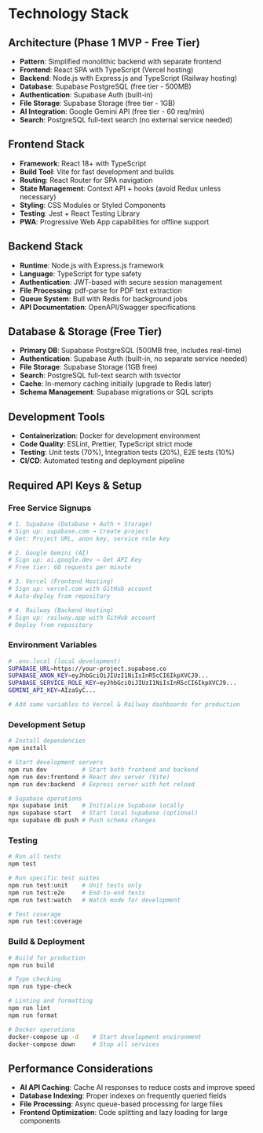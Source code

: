 # Technology Stack

## Architecture (Phase 1 MVP - Free Tier)

- **Pattern**: Simplified monolithic backend with separate frontend
- **Frontend**: React SPA with TypeScript (Vercel hosting)
- **Backend**: Node.js with Express.js and TypeScript (Railway hosting)
- **Database**: Supabase PostgreSQL (free tier - 500MB)
- **Authentication**: Supabase Auth (built-in)
- **File Storage**: Supabase Storage (free tier - 1GB)
- **AI Integration**: Google Gemini API (free tier - 60 req/min)
- **Search**: PostgreSQL full-text search (no external service needed)

## Frontend Stack

- **Framework**: React 18+ with TypeScript
- **Build Tool**: Vite for fast development and builds
- **Routing**: React Router for SPA navigation
- **State Management**: Context API + hooks (avoid Redux unless necessary)
- **Styling**: CSS Modules or Styled Components
- **Testing**: Jest + React Testing Library
- **PWA**: Progressive Web App capabilities for offline support

## Backend Stack

- **Runtime**: Node.js with Express.js framework
- **Language**: TypeScript for type safety
- **Authentication**: JWT-based with secure session management
- **File Processing**: pdf-parse for PDF text extraction
- **Queue System**: Bull with Redis for background jobs
- **API Documentation**: OpenAPI/Swagger specifications

## Database & Storage (Free Tier)

- **Primary DB**: Supabase PostgreSQL (500MB free, includes real-time)
- **Authentication**: Supabase Auth (built-in, no separate service needed)
- **File Storage**: Supabase Storage (1GB free)
- **Search**: PostgreSQL full-text search with tsvector
- **Cache**: In-memory caching initially (upgrade to Redis later)
- **Schema Management**: Supabase migrations or SQL scripts

## Development Tools

- **Containerization**: Docker for development environment
- **Code Quality**: ESLint, Prettier, TypeScript strict mode
- **Testing**: Unit tests (70%), Integration tests (20%), E2E tests (10%)
- **CI/CD**: Automated testing and deployment pipeline

## Required API Keys & Setup

### Free Service Signups

```bash
# 1. Supabase (Database + Auth + Storage)
# Sign up: supabase.com → Create project
# Get: Project URL, anon key, service role key

# 2. Google Gemini (AI)
# Sign up: ai.google.dev → Get API Key
# Free tier: 60 requests per minute

# 3. Vercel (Frontend Hosting)
# Sign up: vercel.com with GitHub account
# Auto-deploy from repository

# 4. Railway (Backend Hosting)
# Sign up: railway.app with GitHub account
# Deploy from repository
```

### Environment Variables

```bash
# .env.local (local development)
SUPABASE_URL=https://your-project.supabase.co
SUPABASE_ANON_KEY=eyJhbGciOiJIUzI1NiIsInR5cCI6IkpXVCJ9...
SUPABASE_SERVICE_ROLE_KEY=eyJhbGciOiJIUzI1NiIsInR5cCI6IkpXVCJ9...
GEMINI_API_KEY=AIzaSyC...

# Add same variables to Vercel & Railway dashboards for production
```

### Development Setup

```bash
# Install dependencies
npm install

# Start development servers
npm run dev          # Start both frontend and backend
npm run dev:frontend # React dev server (Vite)
npm run dev:backend  # Express server with hot reload

# Supabase operations
npx supabase init    # Initialize Supabase locally
npx supabase start   # Start local Supabase (optional)
npx supabase db push # Push schema changes
```

### Testing

```bash
# Run all tests
npm test

# Run specific test suites
npm run test:unit    # Unit tests only
npm run test:e2e     # End-to-end tests
npm run test:watch   # Watch mode for development

# Test coverage
npm run test:coverage
```

### Build & Deployment

```bash
# Build for production
npm run build

# Type checking
npm run type-check

# Linting and formatting
npm run lint
npm run format

# Docker operations
docker-compose up -d    # Start development environment
docker-compose down     # Stop all services
```

## Performance Considerations

- **AI API Caching**: Cache AI responses to reduce costs and improve speed
- **Database Indexing**: Proper indexes on frequently queried fields
- **File Processing**: Async queue-based processing for large files
- **Frontend Optimization**: Code splitting and lazy loading for large components
